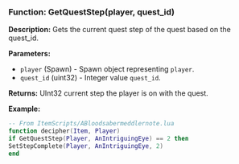 ### Function: GetQuestStep(player, quest_id)

**Description:**
Gets the current quest step of the quest based on the quest_id.

**Parameters:**
- `player` (Spawn) - Spawn object representing `player`.
- `quest_id` (uint32) - Integer value `quest_id`.

**Returns:** UInt32 current step the player is on with the quest.

**Example:**

```lua
-- From ItemScripts/ABloodsabermeddlernote.lua
function decipher(Item, Player)
if GetQuestStep(Player, AnIntriguingEye) == 2 then
SetStepComplete(Player, AnIntriguingEye, 2)
end
```

